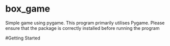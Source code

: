 # box_game
Simple game using pygame. This program primarily utilises Pygame. Please ensure that the package is correctly installed before running the program

#Getting Started

